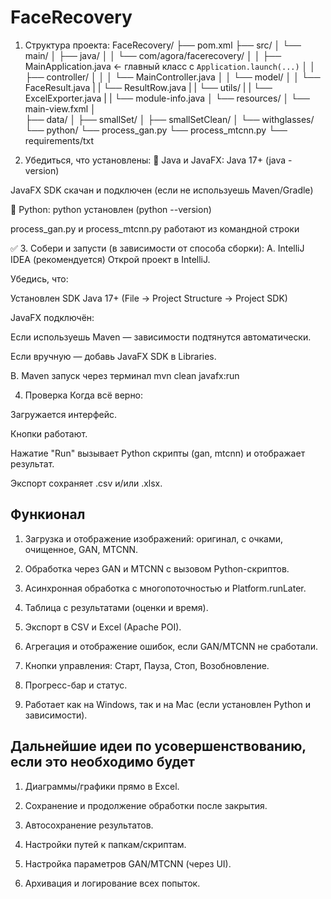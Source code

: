 ﻿# FaceRecovery

1. Структура проекта:
FaceRecovery/
├── pom.xml 
├── src/
│   └── main/
│       ├── java/
│       │   └── com/agora/facerecovery/
│       │       ├── MainApplication.java       ← главный класс с `Application.launch(...)`
│       │       ├── controller/
│       │       │   └── MainController.java
│       │       └── model/
│       │           └── FaceResult.java
|       |           └── ResultRow.java
|       |       └── utils/
|       |           └── ExcelExporter.java
|       |   └── module-info.java
│       └── resources/
│           └── main-view.fxml
│          
├── data/
│   ├── smallSet/
│   ├── smallSetClean/
│   └── withglasses/
└── python/
└── process_gan.py
└── process_mtcnn.py
└── requirements/txt

2. Убедиться, что установлены:
🧩 Java и JavaFX:
Java 17+ (java -version)

JavaFX SDK скачан и подключен (если не используешь Maven/Gradle)

🧩 Python:
python установлен (python --version)

process_gan.py и process_mtcnn.py работают из командной строки

✅ 3. Собери и запусти (в зависимости от способа сборки):
A. IntelliJ IDEA (рекомендуется)
Открой проект в IntelliJ.

Убедись, что:

Установлен SDK Java 17+ (File → Project Structure → Project SDK)

JavaFX подключён:

Если используешь Maven — зависимости подтянутся автоматически.

Если вручную — добавь JavaFX SDK в Libraries.

B. Maven запуск через терминал
mvn clean javafx:run

4. Проверка
Когда всё верно:

Загружается интерфейс.

Кнопки работают.

Нажатие "Run" вызывает Python скрипты (gan, mtcnn) и отображает результат.

Экспорт сохраняет .csv и/или .xlsx.

## Функионал
1) Загрузка и отображение изображений: оригинал, с очками, очищенное, GAN, MTCNN.

2) Обработка через GAN и MTCNN с вызовом Python-скриптов.

3) Асинхронная обработка с многопоточностью и Platform.runLater.

4) Таблица с результатами (оценки и время).

5) Экспорт в CSV и Excel (Apache POI).

6) Агрегация и отображение ошибок, если GAN/MTCNN не сработали.

7) Кнопки управления: Старт, Пауза, Стоп, Возобновление.

8) Прогресс-бар и статус.

9) Работает как на Windows, так и на Mac (если установлен Python и зависимости).

## Дальнейшие идеи по усовершенствованию, если это необходимо будет
1) Диаграммы/графики прямо в Excel.

2) Сохранение и продолжение обработки после закрытия.

3) Автосохранение результатов.

4) Настройки путей к папкам/скриптам.

5) Настройка параметров GAN/MTCNN (через UI).

6) Архивация и логирование всех попыток.


